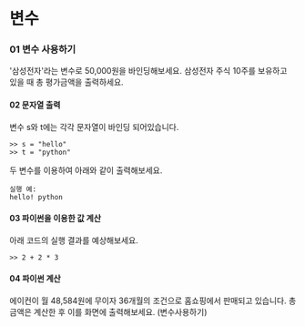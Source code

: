 # 변수
### 01 변수 사용하기
'삼성전자'라는 변수로 50,000원을 바인딩해보세요. 
삼성전자 주식 10주를 보유하고 있을 때 총 평가금액을 출력하세요.

#### 02 문자열 출력
변수 s와 t에는 각각 문자열이 바인딩 되어있습니다.
```
>> s = "hello"
>> t = "python"
```
두 변수를 이용하여 아래와 같이 출력해보세요.

```
실행 예:
hello! python
```

#### 03 파이썬을 이용한 값 계산
아래 코드의 실행 결과를 예상해보세요.
```
>> 2 + 2 * 3
```

#### 04 파이썬 계산
에이컨이 월 48,584원에 무이자 36개월의 조건으로 홈쇼핑에서 판매되고 있습니다. 총 금액은 계산한 후 이를 화면에 출력해보세요. (변수사용하기)
